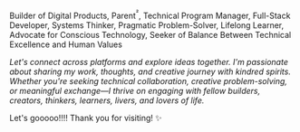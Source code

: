 Builder of Digital Products, Parent<sup>²</sup>, Technical Program Manager, Full-Stack Developer, Systems Thinker, Pragmatic Problem-Solver, Lifelong Learner, Advocate for Conscious Technology, Seeker of Balance Between Technical Excellence and Human Values

*Let's connect across platforms and explore ideas together. I'm passionate about sharing my work, thoughts, and creative journey with kindred spirits. Whether you're seeking technical collaboration, creative problem-solving, or meaningful exchange—I thrive on engaging with fellow builders, creators, thinkers, learners, livers, and lovers of life.*

Let's gooooo!!!! Thank you for visiting! ✨
